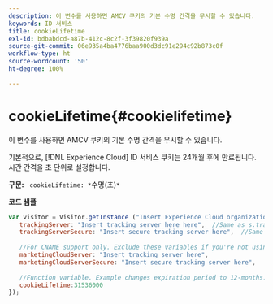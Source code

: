 ```yaml
---
description: 이 변수를 사용하면 AMCV 쿠키의 기본 수명 간격을 무시할 수 있습니다.
keywords: ID 서비스
title: cookieLifetime
exl-id: bdbabdcd-a87b-412c-8c2f-3f39820f939a
source-git-commit: 06e935a4ba4776baa900d3dc91e294c92b873c0f
workflow-type: ht
source-wordcount: '50'
ht-degree: 100%

---
```


# cookieLifetime{#cookielifetime}

이 변수를 사용하면 AMCV 쿠키의 기본 수명 간격을 무시할 수 있습니다.

기본적으로, [!DNL Experience Cloud] ID 서비스 쿠키는 24개월 후에 만료됩니다. 시간 간격을 초 단위로 설정합니다.

**구문:** ` cookieLifetime: *`수명(초)`*`

**코드 샘플**

```js
var visitor = Visitor.getInstance ("Insert Experience Cloud organization ID here",{ 
   trackingServer: "Insert tracking server here here",  //Same as s.trackingServer 
   trackingServerSecure: "Insert secure tracking server here",  //Same as s.trackingServerSecure 
 
   //For CNAME support only. Exclude these variables if you're not using CNAME 
   marketingCloudServer: "Insert tracking server here", 
   marketingCloudServerSecure: "Insert secure tracking server here", 
 
   //Function variable. Example changes expiration period to 12-months. 
   cookieLifetime:31536000 
});
```
